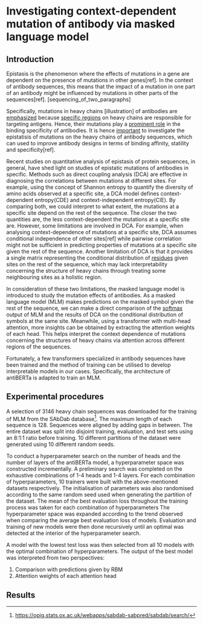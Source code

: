 # Investigating context-dependent mutation of antibody via masked language model
<!-- add coauthors-->
## Introduction

Epistasis is the phenomenon where the effects of mutations in a gene are dependent on the presence of mutations in other genes[ref]. In the context of antibody sequences, this means that the impact of a mutation in one part of an antibody might be influenced by mutations in other parts of the sequences[ref]. [sequencing_of_two_paragraphs]

Specifically, mutations in heavy chains [illustration] of antibodies are <u>emphasized</u> because <u>specific regions</u> on heavy chains are responsible for targeting antigens. Hence, their mutations play a <u>prominent role</u> in the binding specificity of antibodies. It is hence <u>important</u> to investigate the epistatisis of mutations on the heavy chains of antibody sequences, which can used to improve antibody designs in terms of binding affinity, statility and specificity[ref].
<!-- impact of epistasis on antibody affinity -->
Recent studies on quantitative analysis of epistasis of protein sequences, in general, have shed light on studies of epistatic mutations of antibodies in specific. Methods such as direct coupling analysis (DCA) are effective in diagnosing the correlations between mutations at different sites. For example, using the concept of Shannon entropy to quantify the diversity of amino acids observed at a specific site, a DCA model defines context-dependent entropy(CDE) and context-independent entropy(CIE). By comparing both, we could interpret to what extent, the mutations at a specific site depend on the rest of the sequence. The closer the two quantities are, the less context-dependent the mutations at a specific site are. <!-- more formal -->
However, some limitations are involved in DCA. For example, when analysing context-dependence of mutations at a specific site, DCA assumes conditional independence of other sites[ref] while pairwise correlation might not be sufficient in predicting properties of mutations at a specific site given the rest of the sequence. Another limitation of DCA is that it provides a single matrix representing the conditional distribution of <u>residues</u> given sites on the rest of the sequence, which may lack interpretability concerning the structure of heavy chains through treating some neighbouring sites as a holistic region.

In consideration of these two limitations, the masked language model is introduced to study the mutation effects of antibodies. As a masked language model (MLM) makes predictions on the masked symbol given the rest of the sequence, we can make a direct comparison of the <u>softmax</u> output of MLM and the results of DCA on the conditional distribution of symbols at the same site. Meanwhile, using a transformer with multi-head attention, more insights can be obtained by extracting the attention weights of each head. This helps interpret the context dependence of mutations concerning the structures of heavy chains via attention across different regions of the sequences.
<!-- introduce transformers -->

Fortunately, a few transformers specialized in antibody sequences have been trained and the method of training can be utilised to develop interpretable models in our cases. Specifically, the architecture of antiBERTa is adapted to train an MLM. <!-- introduce bert -->

## Experimental procedures

A selection of 3146 heavy chain sequences was downloaded for the training of MLM from the SAbDab database[^sabdab]. The maximum length of each sequence is 128. Sequences were aligned by adding gaps in between. The entire dataset was split into disjoint training, evaluation, and test sets using an 8:1:1 ratio before training. 10 different partitions of the dataset were generated using 10 different random seeds.
<!-- include introduction of vocabulary-->
To conduct a hyperparameter search on the number of heads and the number of layers of the antiBERTa model, a hyperparameter space was constructed incrementally. A preliminary search was completed on the exhaustive combinations of 1-4 heads and 1-4 layers. For each combination of hyperparameters, 10 trainers were built with the above-mentioned datasets respectively. The initialisation of parameters was also randomised according to the same random seed used when generating the partition of the dataset. <!-- describe MLM prob etc --> The mean of the best evaluation loss throughout the training process was taken for each combination of hyperparameters
The hyperparameter space was expanded according to the trend observed when comparing the average best evaluation loss of models. Evaluation and training of new models were then done recursively until an optimal was detected at the interior of the hyperparameter search.

A model with the lowest test loss was then selected from all 10 models with the optimal combination of hyperparameters. The output of the best model was interpreted from two perspectives:
1. Comparison with predictions given by RBM <!-- introduction of RBM-->
2. Attention weights of each attention head

## Results
 
[^sabdab]: https://opig.stats.ox.ac.uk/webapps/sabdab-sabpred/sabdab/search/
